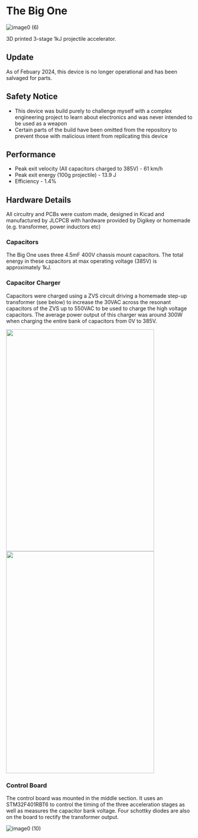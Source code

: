 # The Big One

![image0 (6)](https://github.com/TheZ0/The-Big-One/assets/142558812/33357cc0-8e7c-4cac-852c-9c4e36e9c266)


3D printed 3-stage 1kJ projectile accelerator.

## Update
As of Febuary 2024, this device is no longer operational and has been salvaged for parts.
## Safety Notice
* This device was build purely to challenge myself with a complex engineering project to learn about electronics and was never intended to be used as a weapon
* Certain parts of the build have been omitted from the repository to prevent those with malicious intent from replicating this device
## Performance
* Peak exit velocity (All capacitors charged to 385V) - 61 km/h
* Peak exit energy (100g projectile) - 13.9 J
* Efficiency - 1.4%

## Hardware Details
All circuitry and PCBs were custom made, designed in Kicad and manufactured by JLCPCB with hardware provided by Digikey or homemade (e.g. transformer, power inductors etc)
### Capacitors
The Big One uses three 4.5mF 400V chassis mount capacitors. The total energy in these capacitors at max operating voltage (385V) is approximately 1kJ. 
### Capacitor Charger
Capacitors were charged using a ZVS circuit driving a homemade step-up transformer (see below) to increase the 30VAC across the resonant capacitors of the ZVS up to 550VAC to be used to charge the high voltage capacitors. The average power output of this charger was around 300W when charging the entire bank of capacitors from 0V to 385V. 

<img src="https://github.com/TheZ0/The-Big-One/assets/142558812/5bb98cbe-304d-47cf-9782-3a394f745221" width="400" height="600">
<img src="https://github.com/TheZ0/The-Big-One/assets/142558812/faace633-92bd-4457-8ac8-14c990e99ffc" width="400" height="600">

### Control Board
The control board was mounted in the middle section. It uses an STM32F401RBT6 to control the timing of the three acceleration stages as well as measures the capacitor bank voltage. Four schottky diodes are also on the board to rectify the transformer output.

![image0 (10)](https://github.com/TheZ0/The-Big-One/assets/142558812/82379ab2-0438-47d0-a273-a6d846258432)
